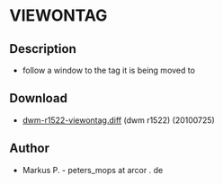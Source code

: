 # VIEWONTAG

## Description

 * follow a window to the tag it is being moved to 

## Download

 * [dwm-r1522-viewontag.diff](dwm-r1522-viewontag.diff) (dwm r1522) (20100725)

## Author

 * Markus P. - peters_mops at arcor . de

